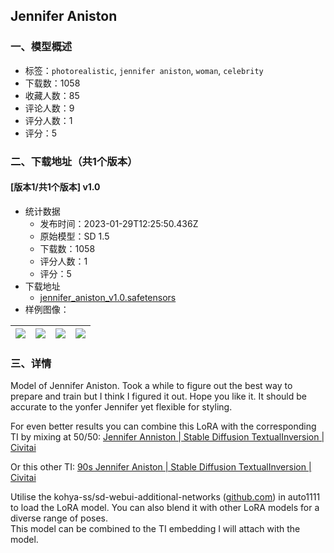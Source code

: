 ## Jennifer Aniston
### 一、模型概述

- 标签：`photorealistic`, `jennifer aniston`, `woman`, `celebrity`
- 下载数：1058
- 收藏人数：85
- 评论人数：9
- 评分人数：1
- 评分：5

### 二、下载地址（共1个版本）

#### [版本1/共1个版本] v1.0

- 统计数据
  - 发布时间：2023-01-29T12:25:50.436Z
  - 原始模型：SD 1.5
  - 下载数：1058
  - 评分人数：1
  - 评分：5
- 下载地址
  - [jennifer_aniston_v1.0.safetensors](https://civitai.com/api/download/models/6521)
- 样例图像：

| <img src="https://image.civitai.com/xG1nkqKTMzGDvpLrqFT7WA/96ec698a-0df8-45b8-6c70-785ea9824900/width=450/58957.jpeg" /> | <img src="https://image.civitai.com/xG1nkqKTMzGDvpLrqFT7WA/6c06df24-56bb-46c3-aa4b-0556a5d9a500/width=450/58940.jpeg" /> | <img src="https://image.civitai.com/xG1nkqKTMzGDvpLrqFT7WA/fc8c64cc-5e8c-48e5-c6aa-3020376c0e00/width=450/58959.jpeg" /> | <img src="https://image.civitai.com/xG1nkqKTMzGDvpLrqFT7WA/3e797f6e-078c-4cbe-e8dd-0506a8750900/width=450/58958.jpeg" /> |
| ---- | ---- | ---- | ---- |


### 三、详情
<p>Model of Jennifer Aniston. Took a while to figure out the best way to prepare and train but I think I figured it out. Hope you like it. It should be accurate to the yonfer Jennifer yet flexible for styling.</p><p>For even better results you can combine this LoRA with the corresponding TI by mixing at 50/50: <a target="_blank" rel="ugc" href="https://civitai.com/models/5603/jennifer-anniston">Jennifer Anniston | Stable Diffusion TextualInversion | Civitai</a></p><p>Or this other TI: <a target="_blank" rel="ugc" href="https://civitai.com/models/5572/90s-jennifer-aniston">90s Jennifer Aniston | Stable Diffusion TextualInversion | Civitai</a></p><p>Utilise the kohya-ss/sd-webui-additional-networks (<a target="_blank" rel="ugc" href="http://github.com"><u>github.com</u></a>) in auto1111 to load the LoRA model. You can also blend it with other LoRA models for a diverse range of poses.<br />This model can be combined to the TI embedding I will attach with the model.</p>